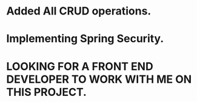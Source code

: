 # Added All CRUD operations.
# Implementing Spring Security.
# LOOKING FOR A FRONT END DEVELOPER TO WORK WITH ME ON THIS PROJECT.
